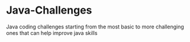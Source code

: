 # Java-Challenges
Java coding challenges starting from the most basic to more challenging ones that can help improve java skills
